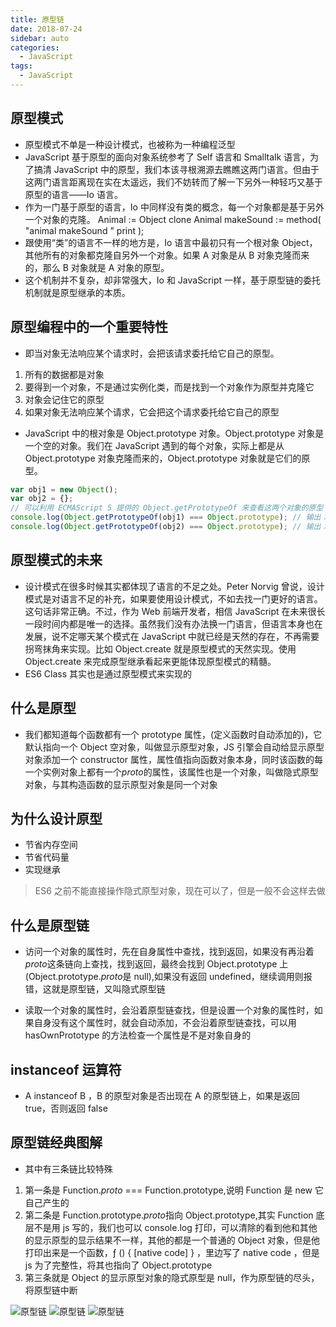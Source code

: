 ```yaml
---
title: 原型链
date: 2018-07-24
sidebar: auto
categories:
  - JavaScript
tags:
  - JavaScript
---
```


## 原型模式

- 原型模式不单是一种设计模式，也被称为一种编程泛型
- JavaScript 基于原型的面向对象系统参考了 Self 语言和 Smalltalk 语言，为了搞清 JavaScript 中的原型，我们本该寻根溯源去瞧瞧这两门语言。但由于这两门语言距离现在实在太遥远，我们不妨转而了解一下另外一种轻巧又基于原型的语言——Io 语言。
- 作为一门基于原型的语言，Io 中同样没有类的概念，每一个对象都是基于另外一个对象的克隆。
  Animal := Object clone
  Animal makeSound := method( "animal makeSound " print );
- 跟使用“类”的语言不一样的地方是，Io 语言中最初只有一个根对象 Object，其他所有的对象都克隆自另外一个对象。如果 A 对象是从 B 对象克隆而来的，那么 B 对象就是 A 对象的原型。
- 这个机制并不复杂，却非常强大，Io 和 JavaScript 一样，基于原型链的委托机制就是原型继承的本质。

## 原型编程中的一个重要特性

- 即当对象无法响应某个请求时，会把该请求委托给它自己的原型。

1.  所有的数据都是对象
2.  要得到一个对象，不是通过实例化类，而是找到一个对象作为原型并克隆它
3.  对象会记住它的原型
4.  如果对象无法响应某个请求，它会把这个请求委托给它自己的原型

- JavaScript 中的根对象是 Object.prototype 对象。Object.prototype 对象是一个空的对象。我们在 JavaScript 遇到的每个对象，实际上都是从 Object.prototype 对象克隆而来的，Object.prototype 对象就是它们的原型。

```js
var obj1 = new Object();
var obj2 = {};
// 可以利用 ECMAScript 5 提供的 Object.getPrototypeOf 来查看这两个对象的原型：
console.log(Object.getPrototypeOf(obj1) === Object.prototype); // 输出：true
console.log(Object.getPrototypeOf(obj2) === Object.prototype); // 输出：true
```

## 原型模式的未来

- 设计模式在很多时候其实都体现了语言的不足之处。Peter Norvig 曾说，设计模式是对语言不足的补充，如果要使用设计模式，不如去找一门更好的语言。这句话非常正确。不过，作为 Web 前端开发者，相信 JavaScript 在未来很长一段时间内都是唯一的选择。虽然我们没有办法换一门语言，但语言本身也在发展，说不定哪天某个模式在 JavaScript 中就已经是天然的存在，不再需要拐弯抹角来实现。比如 Object.create 就是原型模式的天然实现。使用 Object.create 来完成原型继承看起来更能体现原型模式的精髓。
- ES6 Class 其实也是通过原型模式来实现的

## 什么是原型

- 我们都知道每个函数都有一个 prototype 属性，(定义函数时自动添加的)，它默认指向一个 Object 空对象，叫做显示原型对象，JS 引擎会自动给显示原型对象添加一个 constructor 属性，属性值指向函数对象本身，同时该函数的每一个实例对象上都有一个*proto*的属性，该属性也是一个对象，叫做隐式原型对象，与其构造函数的显示原型对象是同一个对象

## 为什么设计原型

- 节省内存空间
- 节省代码量
- 实现继承

> ES6 之前不能直接操作隐式原型对象，现在可以了，但是一般不会这样去做

## 什么是原型链

- 访问一个对象的属性时，先在自身属性中查找，找到返回，如果没有再沿着*proto*这条链向上查找，找到返回，最终会找到 Object.prototype 上(Object.prototype.*proto*是 null),如果没有返回 undefined，继续调用则报错，这就是原型链，又叫隐式原型链

- 读取一个对象的属性时，会沿着原型链查找，但是设置一个对象的属性时，如果自身没有这个属性时，就会自动添加，不会沿着原型链查找，可以用 hasOwnPrototype 的方法检查一个属性是不是对象自身的

## instanceof 运算符

- A instanceof B ，B 的原型对象是否出现在 A 的原型链上，如果是返回 true，否则返回 false

## 原型链经典图解

- 其中有三条链比较特殊

1.  第一条是 Function._proto_ === Function.prototype,说明 Function 是 new 它自己产生的
2.  第二条是 Function.prototype.*proto*指向 Object.prototype,其实 Function 底层不是用 js 写的，我们也可以 console.log 打印，可以清除的看到他和其他的显示原型的显示结果不一样，其他的都是一个普通的 Object 对象，但是他打印出来是一个函数，ƒ () { [native code] } ，里边写了 native code ，但是 js 为了完整性，将其也指向了 Object.prototype
3.  第三条就是 Object 的显示原型对象的隐式原型是 null，作为原型链的尽头，将原型链中断

![原型链](https://coolcdn.igetcool.com/p/2020/8/37127d77d76c1e66d764b32fcdf4d503.png?_598x715.png)
![原型链](https://coolcdn.igetcool.com/p/2020/8/f9d586dec6d7b7ac79cb8e09a60b9635.png?_1172x364.png)
![原型链](https://coolcdn.igetcool.com/p/2020/8/26006ea393745f18e303806a329b45d6.png?_1150x257.png)
